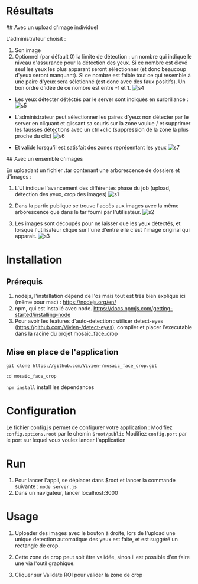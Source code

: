 # Résultats

## Avec un upload d'image individuel

L'administrateur choisit :

1. Son image
2. Optionnel (par défault 0) la limite de détection : un nombre qui indique le niveau d'assurance pour la détection des yeux. Si ce nombre est élevé seul les yeux les plus apparant seront sélectionner (et donc beaucoup d'yeux seront manquant). Si ce nombre est faible tout ce qui resemble à une paire d'yeux sera séletionné (est donc avec des faux positifs). Un bon ordre d'idée de ce nombre est entre -1 et 1.
![s4](https://cloud.githubusercontent.com/assets/8009496/22622645/3a5ec470-eb40-11e6-9844-b760fe00d8bc.png)

- Les yeux détecter détéctés par le server sont indiqués en surbrillance :
![s5](https://cloud.githubusercontent.com/assets/8009496/22622644/3a5d41e0-eb40-11e6-8697-87b2bdc9b0ff.png)

- L'administrateur peut sélectionner les paires d'yeux non détecter par le server en cliquant et glissant sa souris sur la zone voulue / et supprimer les fausses détections avec un ctrl+clic (suppression de la zone la plus proche du clic)
![s6](https://cloud.githubusercontent.com/assets/8009496/22622646/3a602234-eb40-11e6-8d3e-0dbd0f144b7b.png)

- Et valide lorsqu'il est satisfait des zones représentant les yeux
![s7](https://cloud.githubusercontent.com/assets/8009496/22622647/3a69645c-eb40-11e6-93a3-d41afdedca6a.png)


## Avec un ensemble d'images

En uploadant un fichier .tar contenant une arborescence de dossiers et d'images :
1. L'UI indique l'avancement des différentes phase du job (upload, détection des yeux, crop des images)
![s1](https://cloud.githubusercontent.com/assets/8009496/22622641/3a50c276-eb40-11e6-84dc-a1da0fdd29ad.png)

2. Dans la partie publique se trouve l'accès aux images avec la même arborescence que dans le tar fourni par l'utilisateur.
![s2](https://cloud.githubusercontent.com/assets/8009496/22622642/3a5427f4-eb40-11e6-8f34-2589bbeeed16.png)

3. Les images sont découpés pour ne laisser que les yeux détectés, et lorsque l'utilisateur clique sur l'une d'entre elle c'est l'image original qui apparait. 
![s3](https://cloud.githubusercontent.com/assets/8009496/22622643/3a54e4a0-eb40-11e6-8acd-66939e5e69c9.png)

# Installation

## Prérequis

1. nodejs, l'installation dépend de l'os mais tout est très bien expliqué ici (même pour mac) : https://nodejs.org/en/
2. npm, qui est installé avec node. https://docs.npmjs.com/getting-started/installing-node
3. Pour avoir les features d'auto-detection : utiliser detect-eyes (https://github.com/Vivien-/detect-eyes), compiler et placer l'executable dans la racine du projet mosaic_face_crop

## Mise en place de l'application

`git clone https://github.com/Vivien-/mosaic_face_crop.git`

`cd mosaic_face_crop`

`npm install` 
install les dépendances

# Configuration

Le fichier config.js permet de configurer votre application :
Modifiez `config.options.root` par le chemin `$root/public`
Modifiez `config.port` par le port sur lequel vous voulez lancer l'application

# Run 

1. Pour lancer l'appli, se déplacer dans $root et lancer la commande suivante : `node server.js`
2. Dans un navigateur, lancer localhost:3000

# Usage 

1. Uploader des images avec le bouton à droite, lors de l'upload une unique detection automatique des yeux est faite, et est suggéré un rectangle de crop.

2. Cette zone de crop peut soit être validée, sinon il est possible d'en faire une via l'outil graphique.

3. Cliquer sur Validate ROI pour valider la zone de crop
